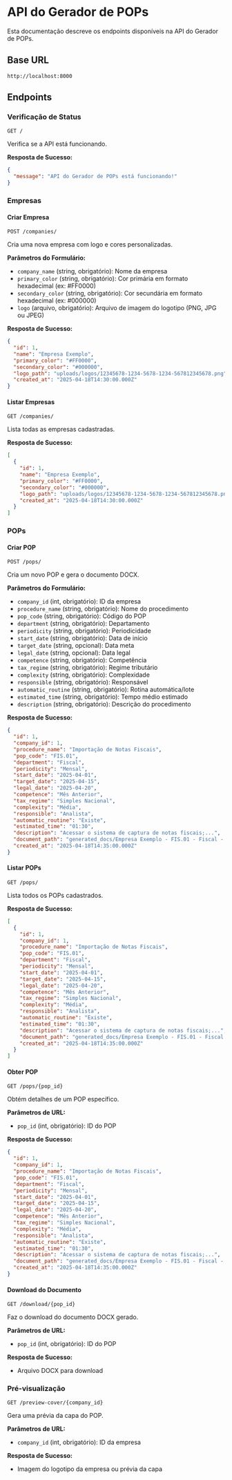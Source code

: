 # API do Gerador de POPs

Esta documentação descreve os endpoints disponíveis na API do Gerador de POPs.

## Base URL

```
http://localhost:8000
```

## Endpoints

### Verificação de Status

```
GET /
```

Verifica se a API está funcionando.

**Resposta de Sucesso:**
```json
{
  "message": "API do Gerador de POPs está funcionando!"
}
```

### Empresas

#### Criar Empresa

```
POST /companies/
```

Cria uma nova empresa com logo e cores personalizadas.

**Parâmetros do Formulário:**
- `company_name` (string, obrigatório): Nome da empresa
- `primary_color` (string, obrigatório): Cor primária em formato hexadecimal (ex: #FF0000)
- `secondary_color` (string, obrigatório): Cor secundária em formato hexadecimal (ex: #000000)
- `logo` (arquivo, obrigatório): Arquivo de imagem do logotipo (PNG, JPG ou JPEG)

**Resposta de Sucesso:**
```json
{
  "id": 1,
  "name": "Empresa Exemplo",
  "primary_color": "#FF0000",
  "secondary_color": "#000000",
  "logo_path": "uploads/logos/12345678-1234-5678-1234-567812345678.png",
  "created_at": "2025-04-18T14:30:00.000Z"
}
```

#### Listar Empresas

```
GET /companies/
```

Lista todas as empresas cadastradas.

**Resposta de Sucesso:**
```json
[
  {
    "id": 1,
    "name": "Empresa Exemplo",
    "primary_color": "#FF0000",
    "secondary_color": "#000000",
    "logo_path": "uploads/logos/12345678-1234-5678-1234-567812345678.png",
    "created_at": "2025-04-18T14:30:00.000Z"
  }
]
```

### POPs

#### Criar POP

```
POST /pops/
```

Cria um novo POP e gera o documento DOCX.

**Parâmetros do Formulário:**
- `company_id` (int, obrigatório): ID da empresa
- `procedure_name` (string, obrigatório): Nome do procedimento
- `pop_code` (string, obrigatório): Código do POP
- `department` (string, obrigatório): Departamento
- `periodicity` (string, obrigatório): Periodicidade
- `start_date` (string, obrigatório): Data de início
- `target_date` (string, opcional): Data meta
- `legal_date` (string, opcional): Data legal
- `competence` (string, obrigatório): Competência
- `tax_regime` (string, obrigatório): Regime tributário
- `complexity` (string, obrigatório): Complexidade
- `responsible` (string, obrigatório): Responsável
- `automatic_routine` (string, obrigatório): Rotina automática/lote
- `estimated_time` (string, obrigatório): Tempo médio estimado
- `description` (string, obrigatório): Descrição do procedimento

**Resposta de Sucesso:**
```json
{
  "id": 1,
  "company_id": 1,
  "procedure_name": "Importação de Notas Fiscais",
  "pop_code": "FIS.01",
  "department": "Fiscal",
  "periodicity": "Mensal",
  "start_date": "2025-04-01",
  "target_date": "2025-04-15",
  "legal_date": "2025-04-20",
  "competence": "Mês Anterior",
  "tax_regime": "Simples Nacional",
  "complexity": "Média",
  "responsible": "Analista",
  "automatic_routine": "Existe",
  "estimated_time": "01:30",
  "description": "Acessar o sistema de captura de notas fiscais;...",
  "document_path": "generated_docs/Empresa Exemplo - FIS.01 - Fiscal - Importação de Notas Fiscais.docx",
  "created_at": "2025-04-18T14:35:00.000Z"
}
```

#### Listar POPs

```
GET /pops/
```

Lista todos os POPs cadastrados.

**Resposta de Sucesso:**
```json
[
  {
    "id": 1,
    "company_id": 1,
    "procedure_name": "Importação de Notas Fiscais",
    "pop_code": "FIS.01",
    "department": "Fiscal",
    "periodicity": "Mensal",
    "start_date": "2025-04-01",
    "target_date": "2025-04-15",
    "legal_date": "2025-04-20",
    "competence": "Mês Anterior",
    "tax_regime": "Simples Nacional",
    "complexity": "Média",
    "responsible": "Analista",
    "automatic_routine": "Existe",
    "estimated_time": "01:30",
    "description": "Acessar o sistema de captura de notas fiscais;...",
    "document_path": "generated_docs/Empresa Exemplo - FIS.01 - Fiscal - Importação de Notas Fiscais.docx",
    "created_at": "2025-04-18T14:35:00.000Z"
  }
]
```

#### Obter POP

```
GET /pops/{pop_id}
```

Obtém detalhes de um POP específico.

**Parâmetros de URL:**
- `pop_id` (int, obrigatório): ID do POP

**Resposta de Sucesso:**
```json
{
  "id": 1,
  "company_id": 1,
  "procedure_name": "Importação de Notas Fiscais",
  "pop_code": "FIS.01",
  "department": "Fiscal",
  "periodicity": "Mensal",
  "start_date": "2025-04-01",
  "target_date": "2025-04-15",
  "legal_date": "2025-04-20",
  "competence": "Mês Anterior",
  "tax_regime": "Simples Nacional",
  "complexity": "Média",
  "responsible": "Analista",
  "automatic_routine": "Existe",
  "estimated_time": "01:30",
  "description": "Acessar o sistema de captura de notas fiscais;...",
  "document_path": "generated_docs/Empresa Exemplo - FIS.01 - Fiscal - Importação de Notas Fiscais.docx",
  "created_at": "2025-04-18T14:35:00.000Z"
}
```

#### Download do Documento

```
GET /download/{pop_id}
```

Faz o download do documento DOCX gerado.

**Parâmetros de URL:**
- `pop_id` (int, obrigatório): ID do POP

**Resposta de Sucesso:**
- Arquivo DOCX para download

### Pré-visualização

```
GET /preview-cover/{company_id}
```

Gera uma prévia da capa do POP.

**Parâmetros de URL:**
- `company_id` (int, obrigatório): ID da empresa

**Resposta de Sucesso:**
- Imagem do logotipo da empresa ou prévia da capa
